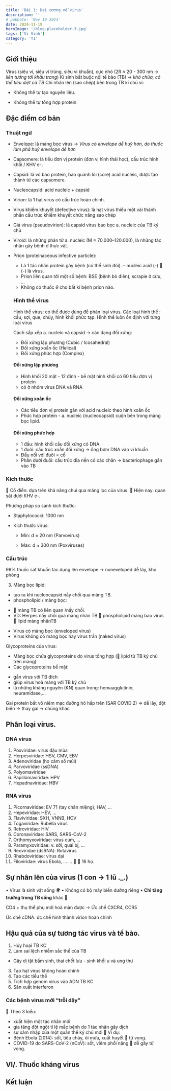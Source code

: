 ```yaml
---
title: 'Bài 1: Đại cương về virus'
description: ''
# pubDate: 'Nov 19 2024'
date: 2024-11-19
heroImage: '/blog-placeholder-3.jpg'
tags: ['Vi Sinh']
category: 'Y1'
---
```


## Giới thiệu

Virus (siêu vi, siêu vi trùng, siêu vi khuẩn), cực nhỏ (2R $\approx$ 20 - 300 nm $\to$ *liên tưởng tới khẩu trang*)
Kí sinh bắt buộc nội tế bào (TB) $\to$ *khó chữa, có thể tiêu diệt cả TB*
Chỉ nhân lên (sao chép) bên trong TB kí chủ vì:

* Không thể tự tạo nguyên liệu.
- Không thể tự tổng hợp protein

## Đặc điểm cơ bản

### Thuật ngữ

* Envelope: là màng bọc virus $\to$ *Virus có envelope dễ huỷ hơn, do thuốc làm phả huỷ envelope dễ hơn*

* Capsomere: là tiểu đơn vị protein (đơn vị hình thái học), cấu trúc hình khối / KHV e-.

* Capsid: là vỏ bao protein, bao quanh lõi (core) acid nucleic, được tạo thành từ các capsomere.

* Nucleocapsid: acid nucleic + capsid

* Virion: là 1 hạt virus có cấu trúc hoàn chỉnh.

* Virus khiếm khuyết (defective virus): là hạt virus thiếu một vài thành phần cấu trúc khiếm khuyết chức năng sao chép

* Giả virus (pseudovirion): là capsid virus bao bọc a. nucleic của TB ký chủ

* Viroid: là những phân tử a. nucleic (M $\approx$ 70.000–120.000), là những tác nhân gây bệnh ở thực vật.

* Prion (proteinaceous infective particle):

  - Là 1 tác nhân protein gây bệnh (có thể sinh đôi).  – nucleic acid (-)  (-) là virus.
  - Prion liên quan tới một số bệnh: BSE (bệnh bò điên), scrapie ở cừu, …
  - Không có thuốc $\theta$ cho bất kì bệnh prion nào.

  ### Hình thể virus

  Hình thể virus: có thể được dùng để phân loại virus.
  Các loại hình thể : cầu, sợi, que, chùy, hình khối phức tạp.
  Hình thể luôn ổn định với từng loài virus

  Cách sắp xếp a. nucleic và capsid -> các dạng đối xứng:

  - Đối xứng lập phương (Cubic / Icosahedral)
  - Đối xứng xoắn ốc (Helical)
  - Đối xứng phức hợp (Complex)

  #### Đối xứng lập phương

  - Hình khối 20 mặt - 12 đỉnh - bề mặt hình khối có 60 tiểu đơn vị protein
  - có ở nhóm virus DNA và RNA

  #### Đối xứng xoắn ốc

  - Các tiểu đơn vị protein gắn với acid nucleic theo hình xoắn ốc
  - Phức hợp protein - a. nucleic (nucleocapsid) cuộn bên trong màng bọc lipid.

  #### Đối xứng phức hợp

  - 1 đầu: hình khối cầu đối xứng có DNA
  - 1 đuôi: cấu trúc xoắn đối xứng -> ống bơm DNA vào vi khuẩn
  - Đầu nối với đuôi = cổ
  - Phần dưới đuôi: cấu trúc đĩa nền có các chân -> bacteriophage gắn vào TB

### Kích thước

 Cổ điển: dựa trên khả năng chui qua màng lọc của virus.
 Hiện nay: quan sát dưới KHV e-.

Phương pháp so sánh kích thước:

* Staphylococci: 1000 nm

* Kích thước virus:

  * Min: d $\approx$ 20 nm (Parvovirus)

  * Max: d $\approx$ 300 nm (Poxviruses)

### Cấu trúc

99% thuốc sát khuẩn tác dụng lên envelope -> noneveloped dễ lây, khó phòng

<!-- Hình ảnh (so sánh giữa naked vs enveloped) -->

3. Màng bọc lipid:
- tạo ra khi nucleocapsid nẩy chồi qua màng TB.
- phospholipid / màng bọc:
+  màng TB có liên quan /nẩy chồi.
+ VD: Herpes nẩy chồi qua màng nhân TB
   phospholipid màng bao virus  lipid màng nhânTB
- Virus có màng bọc (enveloped virus)
- Virus không có màng bọc hay virus trần                             (naked virus)



Glycoproteins của virus:

- Màng bọc chứa glycoproteins do virus tổng hợp ( lipid từ TB ký chủ trên màng)
- Các glycoproteins bề mặt:
+ gắn virus với TB đích
+ giúp virus hoà màng với TB ký chủ
+ là những kháng nguyên (KN) quan trọng: hemaagglutinin,  neuramidase,...

Gai protein bắt vô niêm mạc đường hô hấp trên (SAR COVID 2) => dễ lây, đột biến -> thay gai -> chủng khác

## Phân loại virus.

<!-- Phân loại Baltimore  -->

### DNA virus

1. Poxviridae: virus đậu mùa
2. Herpesviridae: HSV, CMV, EBV
3. Adenoviridae (ho cảm sổ mũi)
4. Parvoviridae (ssDNA)
5. Polyomaviridae
6. Papillomaviridae:   HPV
7. Hepadnaviridae:     HBV

### RNA virus

1. Picornaviridae:       EV 71 (tay chân miệng), HAV, …
2. Hepeviridae:           HEV, …
3. Flaviviridae:              SXH, VNNB, HCV
4. Togaviridae:            Rubella virus
5. Retroviridae:           HIV
6. Coronaviridae: SARS, SARS-CoV-2
7. Orthomyxoviridae: virus cúm, …
8. Paramyxoviridae:   v. sởi, quai bị, …
9. Reoviridae (dsRNA): Rotavirus
10. Rhabdoviridae:     virus dại
11. Filoviridae:            virus Ebola, … …   16 họ.

## Sự nhân lên của virus (1 con -> 1 lũ ._.)

•  Virus là sinh vật sống :earth_africa:
•  Không có bộ máy biến dưỡng riêng
•  **Chỉ tăng trưởng trong TB sống** khác :jack_o_lantern:



CD4 + thụ thể phụ mới hoà màn được -> Ức chế CXCR4, CCR5

Ức chế cDNA. ức chế hình thành virion hoàn chỉnh

## Hậu quả của sự tương tác virus và tế bào.

1. Hủy hoại TB KC
2. Làm sai lệch nhiễm sắc thể của TB
- Gây dị tật bẩm sinh, thai chết lưu - sinh khối u và ung thư
3. Tạo hạt virus không hoàn chỉnh
4. Tạo các tiểu thể
5. Tích hợp genom virus vào ADN TB KC
6. Sản xuất interferon



### Các bệnh virus mới “trỗi dậy”

 Theo 3 kiểu:

- xuất hiện một tác nhân mới
- gia tăng đột ngột tỉ lệ mắc bệnh do 1 tác nhân gây dịch
- sự xâm nhập của một quần thể ký chủ mới
   Ví dụ:
- Bệnh Ebola (2014): sốt, tiêu chảy, ói mửa,                                xuất huyết  tử vong.
- COVID-19 do SARS-CoV-2 (nCoV): sốt, viêm phổi nặng  dễ gây tử vong.

## VI/. Thuốc kháng virus

## Kết luận
